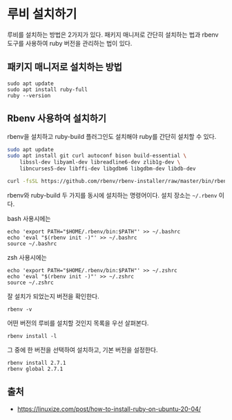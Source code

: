 # 루비 설치하기
루비를 설치하는 방법은 2가지가 있다. 패키지 매니저로 간단히 설치하는 법과 rbenv 도구를 사용하여 ruby 버전을 관리하는 법이 있다.

## 패키지 매니저로 설치하는 방법
```
sudo apt update
sudo apt install ruby-full
ruby --version
```

## Rbenv 사용하여 설치하기
rbenv을 설치하고 ruby-build 플러그인도 설치해야 ruby를 간단히 설치할 수 있다.

```bash
sudo apt update
sudo apt install git curl autoconf bison build-essential \
    libssl-dev libyaml-dev libreadline6-dev zlib1g-dev \
    libncurses5-dev libffi-dev libgdbm6 libgdbm-dev libdb-dev
```
```bash
curl -fsSL https://github.com/rbenv/rbenv-installer/raw/master/bin/rbenv-installer | bash
```
rbenv와 ruby-build 두 가지를 동시에 설치하는 명령어이다. 설치 장소는 `~/.rbenv` 이다.

bash 사용시에는
```
echo 'export PATH="$HOME/.rbenv/bin:$PATH"' >> ~/.bashrc
echo 'eval "$(rbenv init -)"' >> ~/.bashrc
source ~/.bashrc
```

zsh 사용시에는
```
echo 'export PATH="$HOME/.rbenv/bin:$PATH"' >> ~/.zshrc
echo 'eval "$(rbenv init -)"' >> ~/.zshrc
source ~/.zshrc
```

잘 설치가 되었는지 버전을 확인한다.
```
rbenv -v
```


어떤 버전의 루비를 설치할 것인지 목록을 우선 살펴본다.
```
rbenv install -l
```

그 중에 한 버전을 선택하여 설치하고, 기본 버전을 설정한다.
```
rbenv install 2.7.1
rbenv global 2.7.1
```

## 출처
- https://linuxize.com/post/how-to-install-ruby-on-ubuntu-20-04/